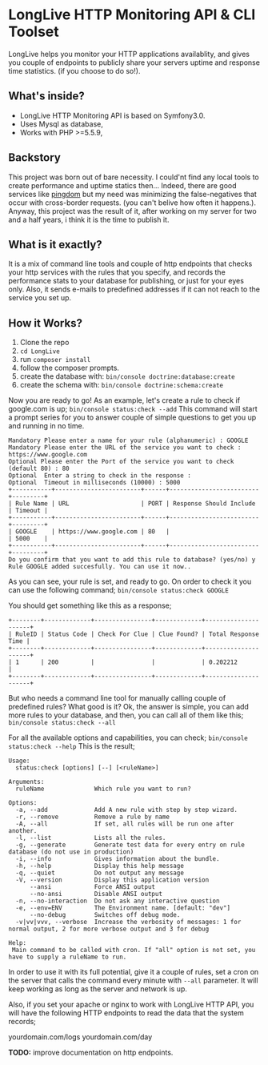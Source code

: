 LongLive HTTP Monitoring API & CLI Toolset
============================

LongLive helps you monitor your HTTP applications availablity, and gives you couple of endpoints to publicly share your servers uptime and response time statistics. (if you choose to do so!). 

What's inside?
--------------
 - LongLive HTTP Monitoring API is based on Symfony3.0.
 - Uses Mysql as database, 
 - Works with PHP >=5.5.9,

Backstory
-----------
This project was born out of bare necessity. I could'nt find any local tools to create performance and uptime statics then... Indeed, there are good services like [pingdom](https://www.pingdom.com/) but my need was minimizing the false-negatives that occur with cross-border requests. (you can't belive how often it happens.). Anyway, this project was the result of it, after working on my server for two and a half years, i think it is the time to publish it.

What is it exactly?
-------------------
It is a mix of command line tools and couple of http endpoints that checks your http services with the rules that you specify, and records the performance stats to your database for publishing, or just for your eyes only. Also, it sends e-mails to predefined addresses if it can not reach to the service you set up.

How it Works?
-------------
1. Clone the repo
2. ```cd LongLive```
3. run ```composer install```
4. follow the composer prompts.
5. create the database with: 
    ```bin/console doctrine:database:create```
6. create the schema with: 
    ```bin/console doctrine:schema:create```

Now you are ready to go! As an example, let's create a rule to check if google.com is up;
```bin/console status:check --add```
This command will start a prompt series for you to answer couple of simple questions to get you up and running in no time.
```
Mandatory Please enter a name for your rule (alphanumeric) : GOOGLE
Mandatory Please enter the URL of the service you want to check : https://www.google.com
Optional Please enter the Port of the service you want to check (default 80) : 80
Optional  Enter a string to check in the response :
Optional  Timeout in milliseconds (10000) : 5000
+-----------+------------------------+------+-------------------------+---------+
| Rule Name | URL                    | PORT | Response Should Include | Timeout |
+-----------+------------------------+------+-------------------------+---------+
| GOOGLE    | https://www.google.com | 80   |                         | 5000    |
+-----------+------------------------+------+-------------------------+---------+
Do you confirm that you want to add this rule to database? (yes/no) y
Rule GOOGLE added succesfully. You can use it now..
```

As you can see, your rule is set, and ready to go. On order to check it you can use the following command;
```bin/console status:check GOOGLE```

You should get something like this as a response;
```
+--------+-------------+----------------+-------------+---------------------+
| RuleID | Status Code | Check For Clue | Clue Found? | Total Response Time |
+--------+-------------+----------------+-------------+---------------------+
| 1      | 200         |                |             | 0.202212            |
+--------+-------------+----------------+-------------+---------------------+
```

But who needs a command line tool for manually calling couple of predefined rules? What good is it?
Ok, the answer is simple, you can add more rules to your database, and then, you can call all of them like this;
```bin/console status:check --all```

For all the available options and capabilities, you can check;
```bin/console status:check --help```
This is the result;
```
Usage:
  status:check [options] [--] [<ruleName>]

Arguments:
  ruleName              Which rule you want to run?

Options:
  -a, --add             Add A new rule with step by step wizard.
  -r, --remove          Remove a rule by name
  -A, --all             If set, all rules will be run one after another.
  -l, --list            Lists all the rules.
  -g, --generate        Generate test data for every entry on rule database (do not use in production)
  -i, --info            Gives information about the bundle.
  -h, --help            Display this help message
  -q, --quiet           Do not output any message
  -V, --version         Display this application version
      --ansi            Force ANSI output
      --no-ansi         Disable ANSI output
  -n, --no-interaction  Do not ask any interactive question
  -e, --env=ENV         The Environment name. [default: "dev"]
      --no-debug        Switches off debug mode.
  -v|vv|vvv, --verbose  Increase the verbosity of messages: 1 for normal output, 2 for more verbose output and 3 for debug

Help:
 Main command to be called with cron. If "all" option is not set, you have to supply a ruleName to run.
```

In order to use it with its full potential, give it a couple of rules, set a cron on the server that calls the command every minute with ```--all``` parameter. It will keep working as long as the server and network is up.

Also, if you set your apache or nginx to work with LongLive HTTP API, you will have the following HTTP endpoints to read the data that the system records;

yourdomain.com/logs
yourdomain.com/day

__TODO:__ improve documentation on http endpoints.
